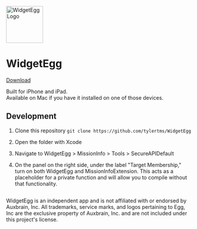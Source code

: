 <img src="https://github.com/tylertms/WidgetEgg/assets/74526874/c42635f6-d0ab-4de9-af0e-511ab0fa2242" alt="WidgetEgg Logo" height="100">

# WidgetEgg

[Download](https://apps.apple.com/us/app/widgetegg/id6502221824)


Built for iPhone and iPad.\
Available on Mac if you have it installed on one of those devices.


## Development
1. Clone this repository
`git clone https://github.com/tylertms/WidgetEgg`

2. Open the folder with Xcode
3. Navigate to WidgetEgg > MissionInfo > Tools > SecureAPIDefault
4. On the panel on the right side, under the label "Target Membership," turn on both WidgetEgg and MissionInfoExtension. This acts as a placeholder for a private function and will allow you to compile without that functionality.
   
##
WidgetEgg is an independent app and is not affiliated with or endorsed by Auxbrain, Inc. All trademarks, service marks, and logos pertaining to Egg, Inc are the exclusive property of Auxbrain, Inc. and are not included under this project's license.
